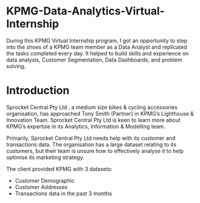 # KPMG-Data-Analytics-Virtual-Internship
During this KPMG Virtual Internship program, I got an opportunity to step into the shoes of a KPMG team member as a Data Analyst and replicated the tasks completed every day. It helped to build skills and experience on data analysis, Customer Segmentation, Data Dashboards, and problem solving.
# Introduction
Sprocket Central Pty Ltd , a medium size bikes & cycling accessories organisation, has approached Tony Smith (Partner) in KPMG’s Lighthouse & Innovation Team. Sprocket Central Pty Ltd  is keen to learn more about KPMG’s expertise in its Analytics, Information & Modelling team. 

Primarily, Sprocket Central Pty Ltd needs help with its customer and transactions data. The organisation has a large dataset relating to its customers, but their team is unsure how to effectively analyse it to help optimise its marketing strategy.

The client provided KPMG with 3 datasets:
- Customer Demographic 
- Customer Addresses
- Transactions data in the past 3 months
